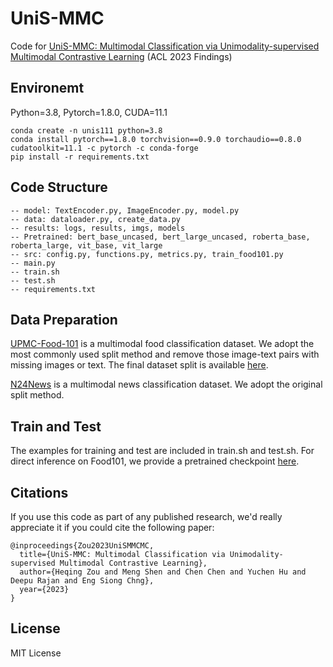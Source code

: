 # UniS-MMC
Code for [UniS-MMC: Multimodal Classification via Unimodality-supervised Multimodal Contrastive Learning](https://arxiv.org/abs/2305.09299) (ACL 2023 Findings)

## Environemt
Python=3.8, Pytorch=1.8.0, CUDA=11.1
```
conda create -n unis111 python=3.8
conda install pytorch==1.8.0 torchvision==0.9.0 torchaudio==0.8.0 cudatoolkit=11.1 -c pytorch -c conda-forge
pip install -r requirements.txt
```

## Code Structure
```
-- model: TextEncoder.py, ImageEncoder.py, model.py
-- data: dataloader.py, create_data.py
-- results: logs, results, imgs, models
-- Pretrained: bert_base_uncased, bert_large_uncased, roberta_base, roberta_large, vit_base, vit_large
-- src: config.py, functions.py, metrics.py, train_food101.py
-- main.py
-- train.sh
-- test.sh
-- requirements.txt
```

## Data Preparation
[UPMC-Food-101](https://visiir.isir.upmc.fr/explore) is a multimodal food classification dataset. 
We adopt the most commonly used split method and remove those image-text pairs with missing images or text. 
The final dataset split is available [here](https://drive.google.com/drive/folders/11U1pjjQ5z6NaG9Gojo6QrSbIqEMYft7m?usp=share_link).

[N24News](https://github.com/billywzh717/n24news) is a multimodal news classification dataset. We adopt the original split method.

## Train and Test

The examples for training and test are included in train.sh and test.sh. For direct inference on Food101, we provide a pretrained checkpoint [here](https://drive.google.com/file/d/1a46kflmEOSx9sU3mt8lR9CVlTcmwnlWB/view?usp=sharing).


## Citations
If you use this code as part of any published research, we'd really appreciate it if you could cite the following paper:
```text
@inproceedings{Zou2023UniSMMCMC,
  title={UniS-MMC: Multimodal Classification via Unimodality-supervised Multimodal Contrastive Learning},
  author={Heqing Zou and Meng Shen and Chen Chen and Yuchen Hu and Deepu Rajan and Eng Siong Chng},
  year={2023}
}
```

## License

MIT License
